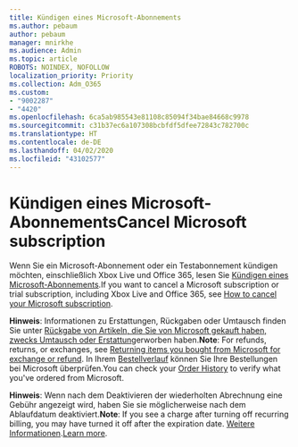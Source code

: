 ```yaml
---
title: Kündigen eines Microsoft-Abonnements
ms.author: pebaum
author: pebaum
manager: mnirkhe
ms.audience: Admin
ms.topic: article
ROBOTS: NOINDEX, NOFOLLOW
localization_priority: Priority
ms.collection: Adm_O365
ms.custom:
- "9002287"
- "4420"
ms.openlocfilehash: 6ca5ab985543e81108c85094f34bae84668c9978
ms.sourcegitcommit: c31b37ec6a107308bcbfdf5dfee72843c782700c
ms.translationtype: HT
ms.contentlocale: de-DE
ms.lasthandoff: 04/02/2020
ms.locfileid: "43102577"
---
```

# <a name="cancel-microsoft-subscription"></a><span data-ttu-id="db83f-102">Kündigen eines Microsoft-Abonnements</span><span class="sxs-lookup"><span data-stu-id="db83f-102">Cancel Microsoft subscription</span></span>

<span data-ttu-id="db83f-103">Wenn Sie ein Microsoft-Abonnement oder ein Testabonnement kündigen möchten, einschließlich Xbox Live und Office 365, lesen Sie [Kündigen eines Microsoft-Abonnements](https://support.microsoft.com/help/4027815).</span><span class="sxs-lookup"><span data-stu-id="db83f-103">If you want to cancel a Microsoft subscription or trial subscription, including Xbox Live and Office 365, see [How to cancel your Microsoft subscription](https://support.microsoft.com/help/4027815).</span></span>

<span data-ttu-id="db83f-104">**Hinweis**: Informationen zu Erstattungen, Rückgaben oder Umtausch finden Sie unter [Rückgabe von Artikeln, die Sie von Microsoft gekauft haben, zwecks Umtausch oder Erstattung](https://support.microsoft.com/help/10558)erworben haben.</span><span class="sxs-lookup"><span data-stu-id="db83f-104">**Note**: For refunds, returns, or exchanges, see [Returning items you bought from Microsoft for exchange or refund](https://support.microsoft.com/help/10558).</span></span> <span data-ttu-id="db83f-105">In Ihrem [Bestellverlauf](https://account.microsoft.com/billing/orders/) können Sie Ihre Bestellungen bei Microsoft überprüfen.</span><span class="sxs-lookup"><span data-stu-id="db83f-105">You can check your [Order History](https://account.microsoft.com/billing/orders/) to verify what you've ordered from Microsoft.</span></span> 

<span data-ttu-id="db83f-106">**Hinweis**: Wenn nach dem Deaktivieren der wiederholten Abrechnung eine Gebühr angezeigt wird, haben Sie sie möglicherweise nach dem Ablaufdatum deaktiviert.</span><span class="sxs-lookup"><span data-stu-id="db83f-106">**Note**: If you see a charge after turning off recurring billing, you may have turned it off after the expiration date.</span></span> <span data-ttu-id="db83f-107">[Weitere Informationen](https://support.microsoft.com/help/10640).</span><span class="sxs-lookup"><span data-stu-id="db83f-107">[Learn more](https://support.microsoft.com/help/10640).</span></span> 
